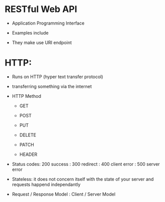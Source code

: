 # RESTful Web API

 - Application Programming Interface
 - Examples include

 - They make use URI endpoint

# HTTP:

- Runs on HTTP (hyper text transfer protocol)

- transferring something via the internet

- HTTP Method
    * GET
    * POST
    * PUT
    * DELETE

    * PATCH
    * HEADER

- Status codes: 200 success : 300 redirect : 400 client error : 500 server error

- Stateless: it does not concern itself with the state of your server and requests happend independantly

- Request / Response Model : Client / Server Model